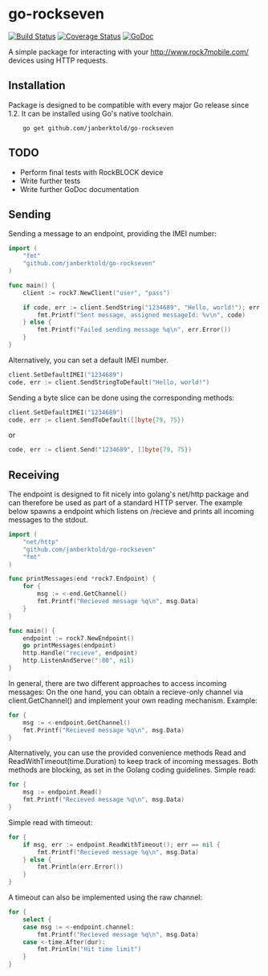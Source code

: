 # go-rockseven
[![Build Status](https://travis-ci.org/JanBerktold/go-rockseven.svg)](https://travis-ci.org/JanBerktold/go-rockseven) [![Coverage Status](https://coveralls.io/repos/JanBerktold/go-rockseven/badge.svg)](https://coveralls.io/r/JanBerktold/go-rockseven) [![GoDoc](http://godoc.org/github.com/janberktold/go-rockseven?status.svg)](http://godoc.org/github.com/janberktold/go-rockseven)


A simple package for interacting with your http://www.rock7mobile.com/ devices using HTTP requests.

## Installation

Package is designed to be compatible with every major Go release since 1.2. It can be installed using Go's native toolchain.

		go get github.com/janberktold/go-rockseven

## TODO

- Perform final tests with RockBLOCK device
- Write further tests
- Write further GoDoc documentation

## Sending

Sending a message to an endpoint, providing the IMEI number:

```go
import (
	"fmt"
	"github.com/janberktold/go-rockseven"
)

func main() {
	client := rock7.NewClient("user", "pass")

	if code, err := client.SendString("1234689", "Hello, world!"); err == nil {
		fmt.Printf("Sent message, assigned messageId: %v\n", code)
	} else {
		fmt.Printf("Failed sending message %q\n", err.Error())
	}
}
```

Alternatively, you can set a default IMEI number.

```go
client.SetDefaultIMEI("1234689")
code, err := client.SendStringToDefault("Hello, world!")
```

Sending a byte slice can be done using the corresponding methods:

```go
client.SetDefaultIMEI("1234689")
code, err := client.SendToDefault([]byte{79, 75})
```

or

```go
code, err := client.Send("1234689", []byte{79, 75})
```

## Receiving

The endpoint is designed to fit nicely into golang's net/http package and can therefore be used as part of a standard HTTP server. The example below spawns a endpoint which listens on /recieve and prints all incoming messages to the stdout.

```go
import (
	"net/http"
	"github.com/janberktold/go-rockseven"
	"fmt"
)

func printMessages(end *rock7.Endpoint) {
	for {
		msg := <-end.GetChannel()
		fmt.Printf("Recieved message %q\n", msg.Data)
	}
}

func main() {
	endpoint := rock7.NewEndpoint()
	go printMessages(endpoint)
	http.Handle("recieve", endpoint)
	http.ListenAndServe(":80", nil)
}
```

In general, there are two different approaches to access incoming messages: On the one hand, you can obtain a recieve-only channel via client.GetChannel() and implement your own reading mechanism. Example:

```go
for {
	msg := <-endpoint.GetChannel()
	fmt.Printf("Recieved message %q\n", msg.Data)
}
```

Alternatively, you can use the provided convenience methods Read and ReadWithTimeout(time.Duration) to keep track of incoming messages. Both methods are blocking, as set in the Golang coding guidelines. Simple read:


```go
for {
	msg := endpoint.Read()
	fmt.Printf("Recieved message %q\n", msg.Data)
}
```

Simple read with timeout:

```go
for {
	if msg, err := endpoint.ReadWithTimeout(); err == nil {
		fmt.Printf("Recieved message %q\n", msg.Data)
	} else {
		fmt.Println(err.Error())
	}
}
```

A timeout can also be implemented using the raw channel:

```go
for {
	select {
	case msg := <-endpoint.channel:
		fmt.Printf("Recieved message %q\n", msg.Data)
	case <-time.After(dur):
		fmt.Println("Hit time limit")
	}
}
```
